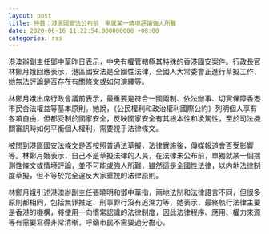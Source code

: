 ```yaml
---
layout: post
title: 特首：港區國安法公布前　單就某一情境評論強人所難
date: 2020-06-16 11:22:54.000000000 +08:00
categories: rss
---
```


港澳辦副主任鄧中華昨日表示，中央有權管轄極其特殊的香港國安案件。行政長官林鄭月娥回應表示，港區國安法是全國性法律，全國人大常委會正進行草擬工作，她無法評論是否存在有關條文或如何演繹等。

林鄭月娥出席行政會議前表示，最重要是符合一國兩制、依法辦事、切實保障香港市民合法權益等基本原則。她說，《公民權利和政治權利國際公約》列明個人享有各項自由，但都受制於國家安全，反映國家安全有其根本性和凌駕性，至於司法機關審訊時如何平衡個人權利，需要視乎法律條文。

被問到港區國安法條文是否按照普通法草擬，法律實施後，傳媒報道會否受影響等。林鄭月娥表示，自己不是草擬法律的人員，在法律未公布前，單獨就某一個揣測性條文或情境評論，並不可能或強人所難，雖然這是全國性法律，以内地法律制度草擬，但不等於完全違反大家重視的法律原則。

林鄭月娥引述港澳辦副主任張曉明和鄧中華指，兩地法制和法律語言不同，但很多原則都相同，包括無罪推定、刑事罪行沒有追溯力等，她表示，最終執行法律主要是香港的機構，將使用一向慣常認識的法律制度，因此法律程序、應用、權力來源等有需要寫得非常清晰，呼籲市民不需要過分擔心。
